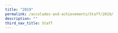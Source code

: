 ```yaml
---
title: "2019"
permalink: /accolades-and-achievements/Staff/2019/
description: ""
third_nav_title: Staff
---
```

